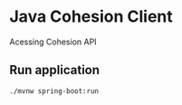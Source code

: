 # Java Cohesion Client

Acessing Cohesion API

## Run application
```commandline
./mvnw spring-boot:run
```